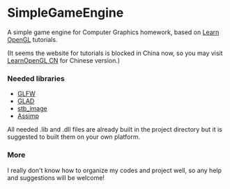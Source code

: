 # SimpleGameEngine

A simple game engine for Computer Graphics homework, based on [Learn OpenGL](https://learnopengl.com) tutorials.

(It seems the website for tutorials is blocked in China now, so you may visit [LearnOpenGL CN](https://learnopengl-cn.github.io) for Chinese version.)



### Needed libraries

- [GLFW](www.glfw.org/download.html)
- [GLAD](http://glad.dav1d.de/)
- [stb_image](https://github.com/nothings/stb/blob/master/stb_image.h)
- [Assimp](http://assimp.org/main_downloads.html)

All needed .lib and .dll files are already built in the project directory but it is suggested to built them on your own platform. 



### More

I really don't know how to organize my codes and project well, so any help and suggestions will be welcome!